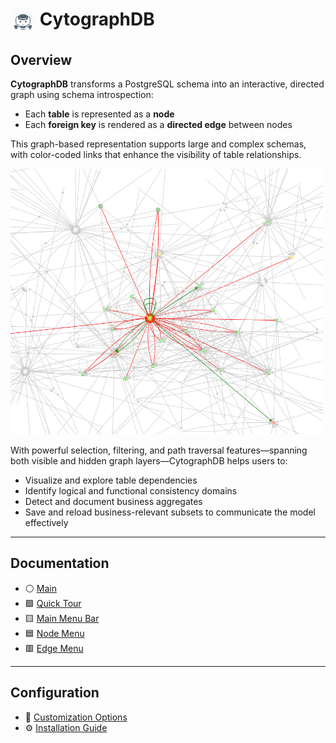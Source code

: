 # <img src="./img/pep-inno2.png" style="width: 40px; vertical-align: top;" /> CytographDB

## Overview

**CytographDB** transforms a PostgreSQL schema into an interactive, directed graph using schema introspection:

- Each **table** is represented as a **node**
- Each **foreign key** is rendered as a **directed edge** between nodes

This graph-based representation supports large and complex schemas, with color-coded links that enhance the visibility of table relationships.

<img src="./img/aNetwork.png" style="width: 500px;">

With powerful selection, filtering, and path traversal features—spanning both visible and hidden graph layers—CytographDB helps users to:

- Visualize and explore table dependencies  
- Identify logical and functional consistency domains  
- Detect and document business aggregates  
- Save and reload business-relevant subsets to communicate the model effectively

---

## Documentation
- ⚪️ [Main](./main.md)
- 🟩 [Quick Tour](./quickTour.md)  
- 🟨 [Main Menu Bar](./menuBar.md)  
- 🟦 [Node Menu](./menuNodesSelectHide.md)  
- 🟥 [Edge Menu](./menuEdgesSelectHide.md)  

---

## Configuration

- 🎨 [Customization Options](./customization.md)  
- ⚙️ [Installation Guide](./install.md)  
